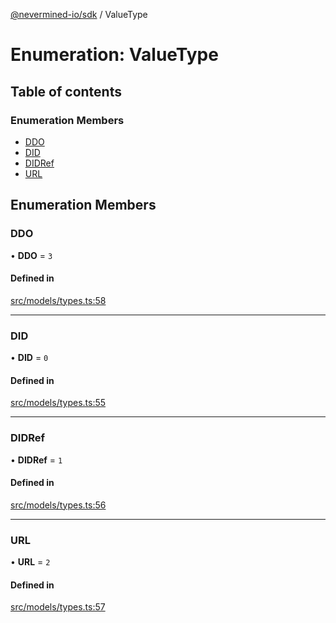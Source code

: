 [@nevermined-io/sdk](../code-reference.md) / ValueType

# Enumeration: ValueType

## Table of contents

### Enumeration Members

- [DDO](ValueType.md#ddo)
- [DID](ValueType.md#did)
- [DIDRef](ValueType.md#didref)
- [URL](ValueType.md#url)

## Enumeration Members

### DDO

• **DDO** = `3`

#### Defined in

[src/models/types.ts:58](https://github.com/nevermined-io/sdk-js/blob/bb26f8ab/src/models/types.ts#L58)

---

### DID

• **DID** = `0`

#### Defined in

[src/models/types.ts:55](https://github.com/nevermined-io/sdk-js/blob/bb26f8ab/src/models/types.ts#L55)

---

### DIDRef

• **DIDRef** = `1`

#### Defined in

[src/models/types.ts:56](https://github.com/nevermined-io/sdk-js/blob/bb26f8ab/src/models/types.ts#L56)

---

### URL

• **URL** = `2`

#### Defined in

[src/models/types.ts:57](https://github.com/nevermined-io/sdk-js/blob/bb26f8ab/src/models/types.ts#L57)
